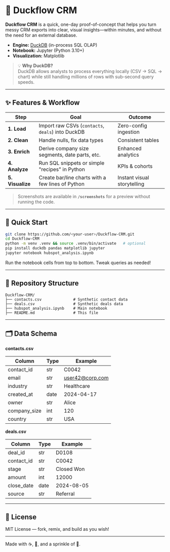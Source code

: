 # 🦆 Duckflow CRM

**Duckflow CRM** is a quick, one-day proof-of-concept that helps you turn messy CRM exports into clear, visual insights—within minutes, and without the need for an external database.

- **Engine:** [DuckDB](https://duckdb.org/) (in-process SQL OLAP)
- **Notebook:** Jupyter (Python 3.10+)
- **Visualization:** Matplotlib

> 💡 **Why DuckDB?**  
> DuckDB allows analysts to process everything locally (CSV → SQL → chart) while still handling millions of rows with sub-second query speeds.

---

## ✨ Features & Workflow

| Step        | Goal                                             | Outcome                    |
|-------------|--------------------------------------------------|----------------------------|
| **1. Load**     | Import raw CSVs (`contacts`, `deals`) into DuckDB      | Zero-config ingestion      |
| **2. Clean**    | Handle nulls, fix data types                          | Consistent tables          |
| **3. Enrich**   | Derive company size segments, date parts, etc.        | Enhanced analytics         |
| **4. Analyze**  | Run SQL snippets or simple "recipes" in Python        | KPIs & cohorts             |
| **5. Visualize**| Create bar/line charts with a few lines of Python     | Instant visual storytelling|

> Screenshots are available in **`/screenshots`** for a preview without running the code.

---

## 🚀 Quick Start

```bash
git clone https://github.com/<your-user>/Duckflow-CRM.git
cd Duckflow-CRM
python -m venv .venv && source .venv/bin/activate   # optional
pip install duckdb pandas matplotlib jupyter
jupyter notebook hubspot_analysis.ipynb
```

Run the notebook cells from top to bottom. Tweak queries as needed!

---

## 📁 Repository Structure

```
Duckflow-CRM/
├── contacts.csv              # Synthetic contact data
├── deals.csv                 # Synthetic deals data
├── hubspot_analysis.ipynb    # Main notebook
├── README.md                 # This file
```

---

## 🗂️ Data Schema

**contacts.csv**

| Column        | Type  | Example                                   |
|---------------|-------|-------------------------------------------|
| contact_id    | str   | C0042                                     |
| email         | str   | user42@corp.com                           |
| industry      | str   | Healthcare                                |
| created_at    | date  | 2024-04-17                                |
| owner         | str   | Alice                                     |
| company_size  | int   | 120                                       |
| country       | str   | USA                                       |

**deals.csv**

| Column      | Type  | Example     |
|-------------|-------|-------------|
| deal_id     | str   | D0108       |
| contact_id  | str   | C0042       |
| stage       | str   | Closed Won  |
| amount      | int   | 12000       |
| close_date  | date  | 2024-08-05  |
| source      | str   | Referral    |

---

## 📜 License

MIT License — fork, remix, and build as you wish!

---

Made with ☕, 🐍, and a sprinkle of 🦆.

